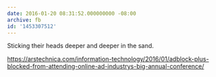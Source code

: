 ```yaml
---
date: 2016-01-20 08:31:52.000000000 -08:00
archive: fb
id: '1453307512'
---
```


Sticking their heads deeper and deeper in the sand.

https://arstechnica.com/information-technology/2016/01/adblock-plus-blocked-from-attending-online-ad-industrys-big-annual-conference/
